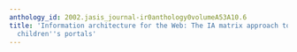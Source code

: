 ```yaml
---
anthology_id: 2002.jasis_journal-ir0anthology0volumeA53A10.6
title: 'Information architecture for the Web: The IA matrix approach to designing
  children''s portals'
---
```

